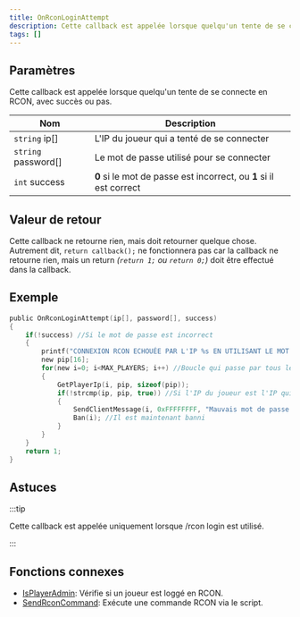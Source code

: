 ```yaml
---
title: OnRconLoginAttempt
description: Cette callback est appelée lorsque quelqu'un tente de se connecte en RCON, avec succès ou pas.
tags: []
---
```


<VersionWarn name='callback' version='SA-MP 0.3a' />

## Paramètres

Cette callback est appelée lorsque quelqu'un tente de se connecte en RCON, avec succès ou pas.

| Nom                 | Description                                                          |
| ------------------- | -------------------------------------------------------------------- |
| `string` ip[]       | L'IP du joueur qui a tenté de se connecter                           |
| `string` password[] | Le mot de passe utilisé pour se connecter                            |
| `int` success        | 	**0** si le mot de passe est incorrect, ou **1** si il est correct |

## Valeur de retour

Cette callback ne retourne rien, mais doit retourner quelque chose. Autrement dit, `return callback();` ne fonctionnera pas car la callback ne retourne rien, mais un return _(`return 1;` ou `return 0;`)_ doit être effectué dans la callback.

## Exemple

```c
public OnRconLoginAttempt(ip[], password[], success)
{
    if(!success) //Si le mot de passe est incorrect
    {
        printf("CONNEXION RCON ECHOUÉE PAR L'IP %s EN UTILISANT LE MOT DE PASSE %s",ip, password);
        new pip[16];
        for(new i=0; i<MAX_PLAYERS; i++) //Boucle qui passe par tous les joueurs
        {
            GetPlayerIp(i, pip, sizeof(pip));
            if(!strcmp(ip, pip, true)) //Si l'IP du joueur est l'IP qui a tentée de se connecter.
            {
                SendClientMessage(i, 0xFFFFFFFF, "Mauvais mot de passe. Bye!"); //Envoie un message
                Ban(i); //Il est maintenant banni
            }
        }
    }
    return 1;
}
```

## Astuces

:::tip

Cette callback est appelée uniquement lorsque /rcon login est utilisé.

:::

## Fonctions connexes

- [IsPlayerAdmin](../functions/IsPlayerAdmin): Vérifie si un joueur est loggé en RCON.
- [SendRconCommand](../functions/SendRconCommand): Exécute une commande RCON via le script.
